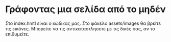 # Γράφοντας μια σελίδα από το μηδέν

Στο index.hmtl είναι ο κώδικας μας.
Στο φάκελο assets/images θα βρείτε τις εικόνες. Μπορείτε να τις αντικαταστλησετε με τις δικές σας, αν το επιθυμείτε.
